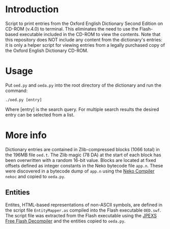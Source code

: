 # Introduction

Script to print entries from the Oxford English Dictionary Second Edition on CD-ROM (v.4.0) to terminal. This eliminates the need to use the Flash-based executable included in the CD-ROM to view the contents. Note that this repository does NOT include any content from the dictionary's entries: it is only a helper script for viewing entries from a legally purchased copy of the Oxford English Dictionary CD-ROM.

# Usage

Put `oed.py` and `oeda.py` into the root directory of the dictionary and run the command:

```
./oed.py [entry]
```

Where [entry] is the search query. For multiple search results the desired entry can be selected from a list.

#  More info

Dictionary entries are contained in Zlib-compressed blocks (1066 total) in the 196MB file `oed.t`. The Zlib magic (78 DA) at the start of each block has been overwritten with a random 16-bit value. Blocks are located at fixed offsets defined as integer constants in the Neko bytecode file `app.n`. These were discovered in a bytecode dump of `app.n` using the [Neko Compiler](https://nekovm.org/doc/tools/) `nekoc` and copied to `oeda.py`.

## Entities

Entites, HTML-based representations of non-ASCII symbols, are defined in the script file `EntityMapper.as` compiled into the Flash executable `OED.swf`. The script file was extracted from the Flash executable using the [JPEXS Free Flash Decompiler](https://github.com/jindrapetrik/jpexs-decompiler) and the entities copied to `oeda.py`.
